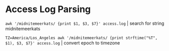 # Access Log Parsing

`awk '/midnitemeerkats/ {print $1, $3, $7}' access.log` | search for string midnitemeerkats 

`TZ=America/Los_Angeles awk '/midnitemeerkats/ {print strftime("%T", $1), $3, $7}' access.log` | convert epoch to timezone

